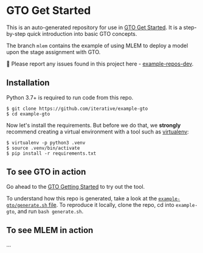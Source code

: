 # GTO Get Started

This is an auto-generated repository for use in
[GTO Get Started](https://github.com/iterative/gto). It is a step-by-step quick
introduction into basic GTO concepts.

The branch `mlem` contains the example of using MLEM to deploy a model upon the
stage assignment with GTO.

🐛 Please report any issues found in this project here -
[example-repos-dev](https://github.com/iterative/example-repos-dev).

## Installation

Python 3.7+ is required to run code from this repo.

```console
$ git clone https://github.com/iterative/example-gto
$ cd example-gto
```

Now let's install the requirements. But before we do that, we **strongly**
recommend creating a virtual environment with a tool such as
[virtualenv](https://virtualenv.pypa.io/en/stable/):

```console
$ virtualenv -p python3 .venv
$ source .venv/bin/activate
$ pip install -r requirements.txt
```

## To see GTO in action

Go ahead to the [GTO Getting Started](https://github.com/iterative/gto#readme)
to try out the tool.

To understand how this repo is generated, take a look at the
[`example-gto/generate.sh` file](https://github.com/iterative/example-repos-dev/blob/add-gto-get-started/example-gto/generate.sh).
To reproduce it locally, clone the repo, cd into `example-gto`, and run
`bash generate.sh`.

## To see MLEM in action

...
